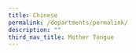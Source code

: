 ```yaml
---
title: Chinese
permalink: /departments/permalink/
description: ""
third_nav_title: Mother Tongue
---
```


